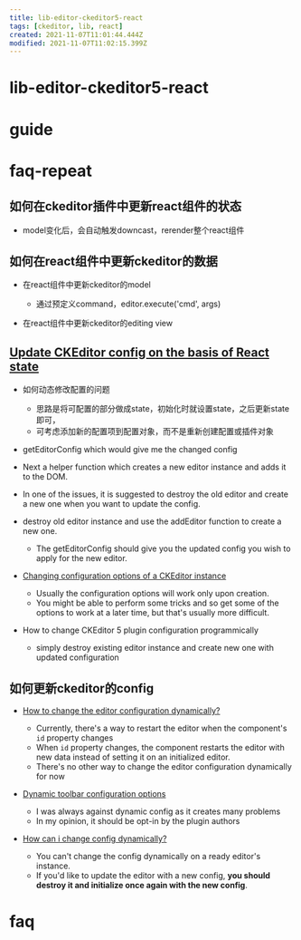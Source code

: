 ```yaml
---
title: lib-editor-ckeditor5-react
tags: [ckeditor, lib, react]
created: 2021-11-07T11:01:44.444Z
modified: 2021-11-07T11:02:15.399Z
---
```


# lib-editor-ckeditor5-react

# guide

# faq-repeat

## 如何在ckeditor插件中更新react组件的状态

- model变化后，会自动触发downcast，rerender整个react组件

## 如何在react组件中更新ckeditor的数据

- 在react组件中更新ckeditor的model
  - 通过预定义command，editor.execute('cmd', args)

- 在react组件中更新ckeditor的editing view

## [Update CKEditor config on the basis of React state](https://stackoverflow.com/questions/59907888)

- 如何动态修改配置的问题
  - 思路是将可配置的部分做成state，初始化时就设置state，之后更新state即可，
  - 可考虑添加新的配置项到配置对象，而不是重新创建配置或插件对象

- getEditorConfig which would give me the changed config 
- Next a helper function which creates a new editor instance and adds it to the DOM.
- In one of the issues, it is suggested to destroy the old editor and create a new one when you want to update the config.
- destroy old editor instance and use the addEditor function to create a new one. 
  - The getEditorConfig should give you the updated config you wish to apply for the new editor.

- [Changing configuration options of a CKEditor instance](https://stackoverflow.com/questions/7636277)
  - Usually the configuration options will work only upon creation. 
  - You might be able to perform some tricks and so get some of the options to work at a later time, but that's usually more difficult.

- How to change CKEditor 5 plugin configuration programmically
  - simply destroy existing editor instance and create new one with updated configuration

## 如何更新ckeditor的config

- [How to change the editor configuration dynamically?](https://github.com/ckeditor/ckeditor5-react/issues/193)
  - Currently, there's a way to restart the editor when the component's `id` property changes 
  - When `id` property changes, the component restarts the editor with new data instead of setting it on an initialized editor.
  - There's no other way to change the editor configuration dynamically for now

- [Dynamic toolbar configuration options](https://github.com/ckeditor/ckeditor5/issues/7383)
  - I was always against dynamic config as it creates many problems
  - In my opinion, it should be opt-in by the plugin authors

- [How can i change config dynamically?](https://github.com/ckeditor/ckeditor5-react/issues/122)
  - You can't change the config dynamically on a ready editor's instance. 
  - If you'd like to update the editor with a new config, **you should destroy it and initialize once again with the new config**.
# faq
